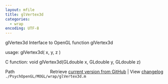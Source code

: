 ```yaml
---
layout: mfile
title: glVertex3d
categories:
  - wrap
encoding: UTF-8
---
```


glVertex3d  Interface to OpenGL function glVertex3d  

usage:  glVertex3d( x, y, z )  

C function:  void glVertex3d(GLdouble x, GLdouble y, GLdouble z)  


<div class="code_header" style="text-align:right;">
  <span style="float:left;">Path&nbsp;&nbsp;</span> <span class="counter">Retrieve <a href=
  "https://raw.github.com/Psychtoolbox-3/Psychtoolbox-3/beta/./PsychOpenGL/MOGL/wrap/glVertex3d.m">current version from GitHub</a> | View <a href=
  "https://github.com/Psychtoolbox-3/Psychtoolbox-3/commits/beta/./PsychOpenGL/MOGL/wrap/glVertex3d.m">changelog</a></span>
</div>
<div class="code">
  <code>./PsychOpenGL/MOGL/wrap/glVertex3d.m</code>
</div>
